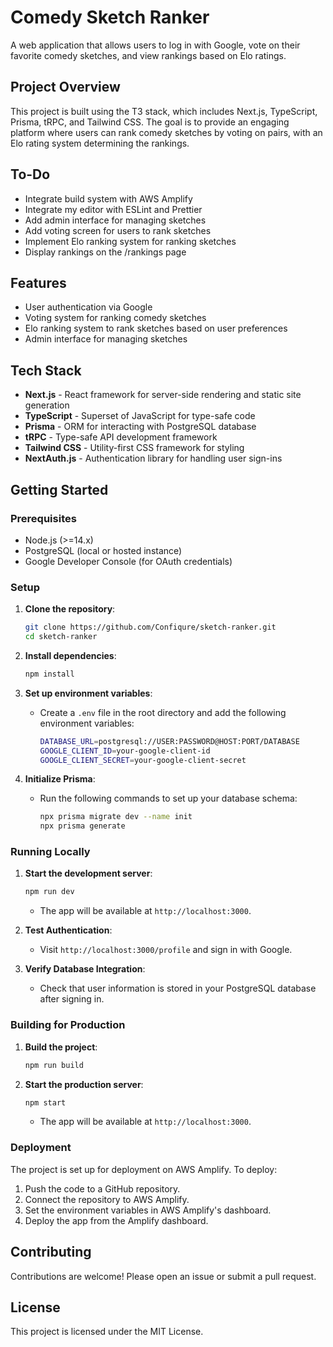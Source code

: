 # Comedy Sketch Ranker

A web application that allows users to log in with Google, vote on their favorite comedy sketches, and view rankings based on Elo ratings.

## Project Overview

This project is built using the T3 stack, which includes Next.js, TypeScript, Prisma, tRPC, and Tailwind CSS. The goal is to provide an engaging platform where users can rank comedy sketches by voting on pairs, with an Elo rating system determining the rankings.

## To-Do

- Integrate build system with AWS Amplify
- Integrate my editor with ESLint and Prettier
- Add admin interface for managing sketches
- Add voting screen for users to rank sketches
- Implement Elo ranking system for ranking sketches
- Display rankings on the /rankings page

## Features

- User authentication via Google
- Voting system for ranking comedy sketches
- Elo ranking system to rank sketches based on user preferences
- Admin interface for managing sketches

## Tech Stack

- **Next.js** - React framework for server-side rendering and static site generation
- **TypeScript** - Superset of JavaScript for type-safe code
- **Prisma** - ORM for interacting with PostgreSQL database
- **tRPC** - Type-safe API development framework
- **Tailwind CSS** - Utility-first CSS framework for styling
- **NextAuth.js** - Authentication library for handling user sign-ins

## Getting Started

### Prerequisites

- Node.js (>=14.x)
- PostgreSQL (local or hosted instance)
- Google Developer Console (for OAuth credentials)

### Setup

1. **Clone the repository**:

   ```bash
   git clone https://github.com/Confiqure/sketch-ranker.git
   cd sketch-ranker
   ```

2. **Install dependencies**:

   ```bash
   npm install
   ```

3. **Set up environment variables**:

   - Create a `.env` file in the root directory and add the following environment variables:

     ```bash
     DATABASE_URL=postgresql://USER:PASSWORD@HOST:PORT/DATABASE
     GOOGLE_CLIENT_ID=your-google-client-id
     GOOGLE_CLIENT_SECRET=your-google-client-secret
     ```

4. **Initialize Prisma**:

   - Run the following commands to set up your database schema:

     ```bash
     npx prisma migrate dev --name init
     npx prisma generate
     ```

### Running Locally

1. **Start the development server**:

   ```bash
   npm run dev
   ```

   - The app will be available at `http://localhost:3000`.

2. **Test Authentication**:

   - Visit `http://localhost:3000/profile` and sign in with Google.

3. **Verify Database Integration**:
   - Check that user information is stored in your PostgreSQL database after signing in.

### Building for Production

1. **Build the project**:

   ```bash
   npm run build
   ```

2. **Start the production server**:

   ```bash
   npm start
   ```

   - The app will be available at `http://localhost:3000`.

### Deployment

The project is set up for deployment on AWS Amplify. To deploy:

1. Push the code to a GitHub repository.
2. Connect the repository to AWS Amplify.
3. Set the environment variables in AWS Amplify's dashboard.
4. Deploy the app from the Amplify dashboard.

## Contributing

Contributions are welcome! Please open an issue or submit a pull request.

## License

This project is licensed under the MIT License.
